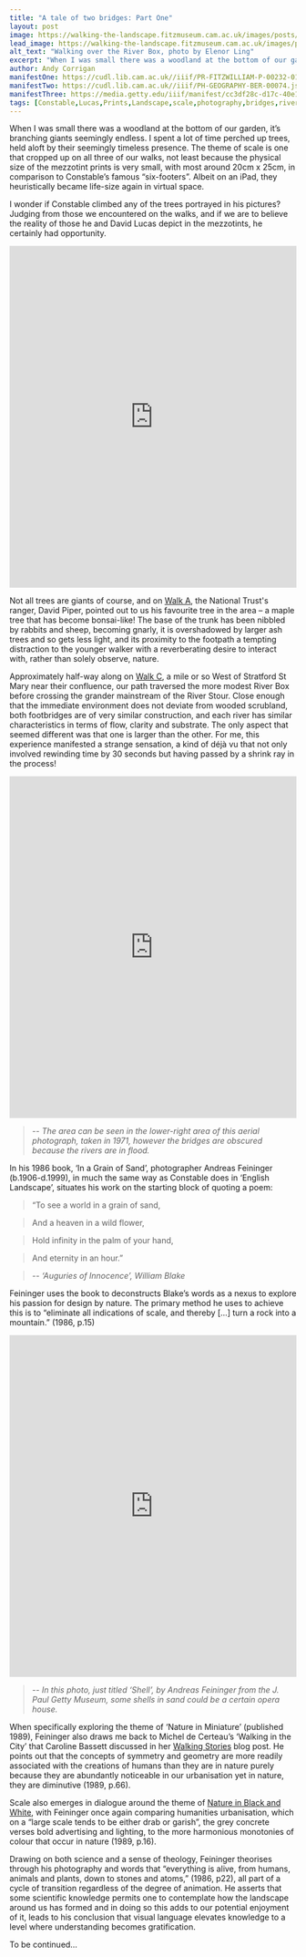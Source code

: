 ```yaml
---
title: "A tale of two bridges: Part One"
layout: post
image: https://walking-the-landscape.fitzmuseum.cam.ac.uk/images/posts/LittleBridge-RiverBox-Crop-preview.jpg
lead_image: https://walking-the-landscape.fitzmuseum.cam.ac.uk/images/posts/LittleBridge-RiverBox-Crop.jpg
alt_text: "Walking over the River Box, photo by Elenor Ling"
excerpt: "When I was small there was a woodland at the bottom of our garden, its branching giants seemingly endless. I spent a lot of time perched up trees..."
author: Andy Corrigan
manifestOne: https://cudl.lib.cam.ac.uk//iiif/PR-FITZWILLIAM-P-00232-01954-00001-A.json
manifestTwo: https://cudl.lib.cam.ac.uk//iiif/PH-GEOGRAPHY-BER-00074.json
manifestThree: https://media.getty.edu/iiif/manifest/cc3df28c-d17c-40e1-861d-334c9894ad22
tags: [Constable,Lucas,Prints,Landscape,scale,photography,bridges,rivers]
---
```


When I was small there was a woodland at the bottom of our garden, it’s branching giants seemingly endless. I spent a lot of time perched up trees, held aloft by their seemingly timeless presence. The theme of scale is one that cropped up on all three of our walks, not least because the physical size of the mezzotint prints is very small, with most around 20cm x 25cm, in comparison to Constable’s famous “six-footers”. Albeit on an iPad, they heuristically became life-size again in virtual space. 

I wonder if Constable climbed any of the trees portrayed in his pictures? Judging from those we encountered on the walks, and if we are to believe the reality of those he and David Lucas depict in the mezzotints, he certainly had opportunity. 

<iframe src="https://fitzmuseum.cam.ac.uk/uv.html#?manifest={{ page.manifestOne }}&c=0&m=0&cv=0&config=&locales=en-GB:English (GB),cy-GB:Cymraeg,fr-FR:Français (FR),pl-PL:Polski,sv-SE:Svenska&r=0" width="100%" height="600" allowfullscreen frameborder="0"></iframe>

Not all trees are giants of course, and on [Walk A]({{site.url}}/walks/Walk-A/), the National Trust's ranger, David Piper, pointed out to us his favourite tree in the area – a maple tree that has become bonsai-like! The base of the trunk has been nibbled by rabbits and sheep, becoming gnarly, it is overshadowed by larger ash trees and so gets less light, and its proximity to the footpath a tempting distraction to the younger walker with a reverberating desire to interact with, rather than solely observe, nature. 

Approximately half-way along on [Walk C]({{site.url}}/walks/Walk-C/), a mile or so West of Stratford St Mary near their confluence, our path traversed the more modest River Box before crossing the grander mainstream of the River Stour. Close enough that the immediate environment does not deviate from wooded scrubland, both footbridges are of very similar construction, and each river has similar characteristics in terms of flow, clarity and substrate. The only aspect that seemed different was that one is larger than the other. For me, this experience manifested a strange sensation, a kind of déjà vu that not only involved rewinding time by 30 seconds but having passed by a shrink ray in the process!

<iframe src="https://fitzmuseum.cam.ac.uk/uv.html#?manifest={{ page.manifestTwo }}&c=0&m=0&cv=0&config=&locales=en-GB:English (GB),cy-GB:Cymraeg,fr-FR:Français (FR),pl-PL:Polski,sv-SE:Svenska&r=0" width="100%" height="600" allowfullscreen frameborder="0"></iframe>

>-- <cite>The area can be seen in the lower-right area of this aerial photograph, taken in 1971, however the bridges are obscured because the rivers are in flood.</cite>

In his 1986 book, ‘In a Grain of Sand’, photographer Andreas Feininger (b.1906-d.1999), in much the same way as Constable does in ‘English Landscape’, situates his work on the starting block of quoting a poem:

> “To see a world in a grain of sand,

>  And a heaven in a wild flower,

>  Hold infinity in the palm of your hand,

>  And eternity in an hour.”

>-- <cite>‘Auguries of Innocence’, William Blake</cite>

Feininger uses the book to deconstructs Blake’s words as a nexus to explore his passion for design by nature. The primary method he uses to achieve this is to “eliminate all indications of scale, and thereby […] turn a rock into a mountain.” (1986, p.15)

<iframe src="https://fitzmuseum.cam.ac.uk/uv.html#?manifest={{ page.manifestThree }}&c=0&m=0&cv=0&config=&locales=en-GB:English (GB),cy-GB:Cymraeg,fr-FR:Français (FR),pl-PL:Polski,sv-SE:Svenska&r=0" width="100%" height="600" allowfullscreen frameborder="0"></iframe>

>-- <cite>In this photo, just titled ‘Shell’, by Andreas Feininger from the J. Paul Getty Museum, some shells in sand could be a certain opera house. </cite>

When specifically exploring the theme of ‘Nature in Miniature’ (published 1989), Feininger also draws me back to Michel de Certeau’s ‘Walking in the City’ that Caroline Bassett discussed in her [Walking Stories]({{site.url}}/blog/walking-stories/) blog post. He points out that the concepts of symmetry and geometry are more readily associated with the creations of humans than they are in nature purely because they are abundantly noticeable in our urbanisation yet in nature, they are diminutive (1989, p.66).

Scale also emerges in dialogue around the theme of [Nature in Black and White]({{site.url}}/blog/bw-nature/), with Feininger once again comparing humanities urbanisation, which on a “large scale tends to be either drab or garish”, the grey concrete verses bold advertising and lighting, to the more harmonious monotonies of colour that occur in nature (1989, p.16).

Drawing on both science and a sense of theology, Feininger theorises through his photography and words that “everything is alive, from humans, animals and plants, down to stones and atoms,” (1986, p22), all part of a cycle of transition regardless of the degree of animation. He asserts that some scientific knowledge permits one to contemplate how the landscape around us has formed and in doing so this adds to our potential enjoyment of it, leads to his conclusion that visual language elevates knowledge to a level where understanding becomes gratification.  

To be continued… 
